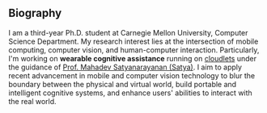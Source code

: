 <section class="thirteen columns" markdown="1">

# Biography

I am a third-year Ph.D. student at Carnegie Mellon University, Computer Science Department. My research interest lies at the intersection of mobile computing, computer vision, and human-computer interaction. Particularly, I'm working on **wearable cognitive assistance** running on [cloudlets](http://elijah.cs.cmu.edu/) under the guidance of [Prof. Mahadev Satyanarayanan (Satya)](https://www.cs.cmu.edu/~satya/). I aim to apply recent advancement in mobile and computer vision technology to blur the boundary between the physical and virtual world, build portable and intelligent cognitive systems, and enhance users' abilities to interact with the real world. 

</section>